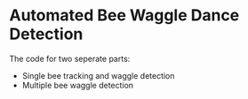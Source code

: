 # Automated Bee Waggle Dance Detection
The code for two seperate parts:
* Single bee tracking and waggle detection
* Multiple bee waggle detection